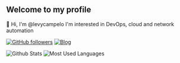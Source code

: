 ## Welcome to my profile

👋 Hi, I'm @levycampelo
I'm interested in DevOps, cloud and network automation

<!---
levycampelo/levycampelo is a ✨ special ✨ repository because its `README.md` (this file) appears on your GitHub profile.
You can click the Preview link to take a look at your changes.
--->

[![GitHub followers](https://img.shields.io/github/followers/levycampelo?label=GitHub&logo=Github&style=for-the-badge)](https://github.com/levycampelo) [![Blog](https://img.shields.io/website?down_color=blue&down_message=rotageek.com.br&label=Blog&logo=ghost&logoColor=green&style=for-the-badge&up_color=blue&up_message=rotageek.com.br&url=https%3A%2F%2Frotageek.com.br)](https://rotageek.com.br)

![Github Stats](https://github-readme-stats.vercel.app/api?username=levycampelo&theme=cobalt&show_icons=true) 
![Most Used Languages](https://github-readme-stats.vercel.app/api/top-langs/?username=levycampelo&hide=java&layout=compact&theme=dark)

